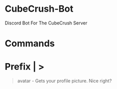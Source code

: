 # CubeCrush-Bot
Discord Bot For The CubeCrush Server

# Commands
# Prefix | >
>avatar - Gets your profile picture. Nice right?

